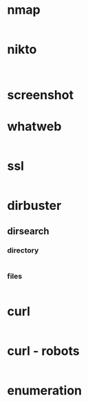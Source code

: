 # nmap 

```

```

# nikto 

```


```

# screenshot


# whatweb

```

```

# ssl

```

```
# dirbuster
## dirsearch

### directory 

```

```
### files

```

```
# curl 

```

```
# curl - robots

```

```

# enumeration
